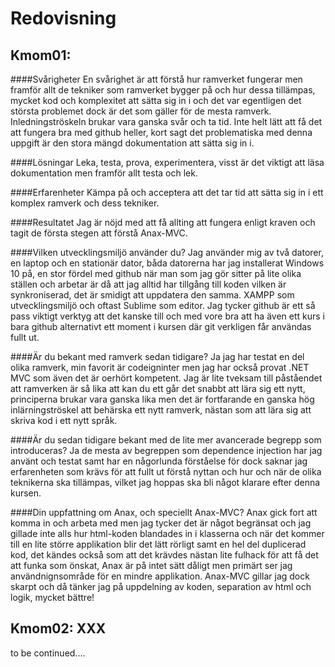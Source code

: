 Redovisning
====================================

Kmom01:
------------------------------------

####Svårigheter
En svårighet är att förstå hur ramverket fungerar men framför allt de tekniker som ramverket bygger på och
hur dessa tillämpas, mycket kod och komplexitet att sätta sig in i och det var egentligen det största problemet
dock är det som gäller för de mesta ramverk. Inledningströskeln brukar vara ganska svår och ta tid.
Inte helt lätt att få det att fungera bra med github heller, kort sagt det problematiska med denna uppgift är
den stora mängd dokumentation att sätta sig in i.

####Lösningar
Leka, testa, prova, experimentera, visst är det viktigt att läsa dokumentation men framför allt testa och lek.

####Erfarenheter
Kämpa på och acceptera att det tar tid att sätta sig in i ett komplex ramverk och dess tekniker.

####Resultatet
Jag är nöjd med att få allting att fungera enligt kraven och tagit de första stegen att förstå Anax-MVC.

####Vilken utvecklingsmiljö använder du?
Jag använder mig av två datorer, en laptop och en stationär dator, båda datorerna har jag installerat Windows 10 på,
en stor fördel med github när man som jag gör sitter på lite olika ställen och arbetar är då att jag alltid har tillgång
till koden vilken är synkroniserad, det är smidigt att uppdatera den samma.
XAMPP som utvecklingsmiljö och oftast Sublime som editor. Jag tycker github är ett så pass viktigt verktyg att det kanske
till och med vore bra att ha även ett kurs i bara github alternativt ett moment i kursen där git verkligen får
användas fullt ut.

####Är du bekant med ramverk sedan tidigare?
Ja jag har testat en del olika ramverk, min favorit är codeigninter men jag har också provat .NET MVC som även det
är oerhört kompetent. Jag är lite tveksam till påståendet att ramverken är så lika att kan du ett går det snabbt
att lära sig ett nytt, principerna brukar vara ganska lika men det är fortfarande en ganska hög inlärningströskel att
behärska ett nytt ramverk, nästan som att lära sig att skriva kod i ett nytt språk.

####Är du sedan tidigare bekant med de lite mer avancerade begrepp som introduceras?
Ja de mesta av begreppen som dependence injection har jag använt och testat samt har en någorlunda förståelse för dock
 saknar jag erfarenheten som krävs för att fullt ut förstå nyttan och hur och när de olika teknikerna ska tillämpas,
 vilket jag hoppas ska bli något klarare efter denna kursen.

####Din uppfattning om Anax, och speciellt Anax-MVC?
Anax gick fort att komma in och arbeta med men jag tycker det är något begränsat och jag gillade inte alls hur
html-koden blandades in i klasserna och när det kommer till en lite större applikation blir det lätt rörligt samt
en hel del duplicerad kod, det kändes också som att det krävdes nästan lite fulhack för att få det att funka som
 önskat, Anax är på intet sätt dåligt men primärt ser jag användnignsområde för en mindre applikation.
 Anax-MVC gillar jag dock skarpt och då tänker jag på uppdelning av koden, separation av
html och logik, mycket bättre!


Kmom02: XXX
------------------------------------

to be continued....
